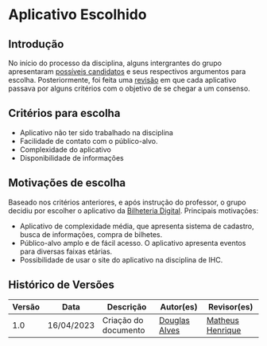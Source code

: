 # Aplicativo Escolhido

## Introdução
No início do processo da disciplina, alguns intergrantes do grupo apresentaram [possíveis candidatos](https://github.com/Requisitos-de-Software/2023.1-BilheteriaDigital/issues/1) e seus respectivos argumentos para escolha. Posteriormente, foi feita uma [revisão](https://github.com/Requisitos-de-Software/2023.1-BilheteriaDigital/issues/3) em que cada aplicativo passava por alguns critérios com o objetivo de se chegar a um consenso. 

## Critérios para escolha
* Aplicativo não ter sido trabalhado na disciplina
* Facilidade de contato com o público-alvo.
* Complexidade do aplicativo
* Disponibilidade de informações

## Motivações de escolha
Baseado nos critérios anteriores, e após instrução do professor, o grupo decidiu por escolher o aplicativo da [Bilheteria Digital](https://play.google.com/store/apps/details?id=com.bilheteriadigital.mobile&hl=pt_BR&gl=US). Principais motivações:

* Aplicativo de complexidade média, que apresenta sistema de cadastro, busca de informações, compra de bilhetes.
* Público-alvo amplo e de fácil acesso. O aplicativo apresenta eventos para diversas faixas etárias.
* Possibilidade de usar o site do aplicativo na disciplina de IHC.


## Histórico de Versões

Versão  |   Data   | Descrição | Autor(es) | Revisor(es)
--------- | ------ | ------ | ---------- | ----------
 1.0 | 16/04/2023 | Criação do documento | [Douglas Alves](https://github.com/dougalvs) | [Matheus Henrique](https://github.com/mathonaut)